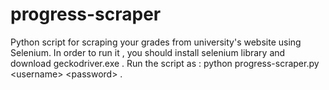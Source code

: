 # progress-scraper
Python script for scraping your grades from university's website using Selenium. In order to run it , you should install selenium library and download geckodriver.exe . Run the script as : python progress-scraper.py \<username\> \<password\> .
